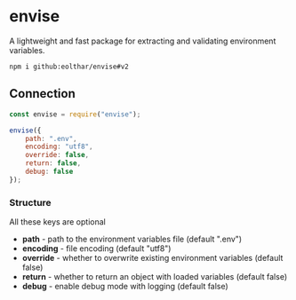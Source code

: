 # envise
A lightweight and fast package for extracting and validating environment variables.

```
npm i github:eolthar/envise#v2
```

## Connection
```js
const envise = require("envise");

envise({
    path: ".env",
    encoding: "utf8",
    override: false,
    return: false,
    debug: false
});
```

### Structure
All these keys are optional
- **path** - path to the environment variables file (default ".env")
- **encoding** - file encoding (default "utf8")
- **override** - whether to overwrite existing environment variables (default false)
- **return** - whether to return an object with loaded variables (default false)
- **debug** - enable debug mode with logging (default false)
